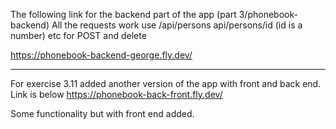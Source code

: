 The following link for the backend part of the app (part 3/phonebook-backend)
All the requests work
use /api/persons
api/persons/id (id is a number)
etc for POST and delete

https://phonebook-backend-george.fly.dev/

---

For exercise 3.11 added another version of the app with front and back end.
Link is below
https://phonebook-back-front.fly.dev/

Some functionality but with front end added.
